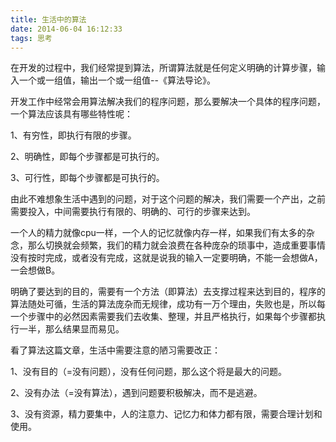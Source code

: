 ```yaml
---
title: 生活中的算法
date: 2014-06-04 16:12:33
tags: 思考
---
```


在开发的过程中，我们经常提到算法，所谓算法就是任何定义明确的计算步骤，输入一个或一组值，输出一个或一组值--《算法导论》。

开发工作中经常会用算法解决我们的程序问题，那么要解决一个具体的程序问题，一个算法应该具有哪些特性呢：

1、有穷性，即执行有限的步骤。

2、明确性，即每个步骤都是可执行的。

3、可行性，即每个步骤都是可执行的。

由此不难想象生活中遇到的问题，对于这个问题的解决，我们需要一个产出，之前需要投入，中间需要执行有限的、明确的、可行的步骤来达到。

一个人的精力就像cpu一样，一个人的记忆就像内存一样，如果我们有太多的杂念，那么切换就会频繁，我们的精力就会浪费在各种庞杂的琐事中，造成重要事情没有按时完成，或者没有完成，这就是说我的输入一定要明确，不能一会想做A，一会想做B。

明确了要达到的目的，需要有一个方法（即算法）去支撑过程来达到目的，程序的算法随处可循，生活的算法庞杂而无规律，成功有一万个理由，失败也是，所以每一个步骤中的必然因素需要我们去收集、整理，并且严格执行，如果每个步骤都执行一半，那么结果显而易见。

看了算法这篇文章，生活中需要注意的陋习需要改正：

1、没有目的（=没有问题），没有任何问题，那么这个将是最大的问题。

2、没有办法（=没有算法），遇到问题要积极解决，而不是逃避。

3、没有资源，精力要集中，人的注意力、记忆力和体力都有限，需要合理计划和使用。